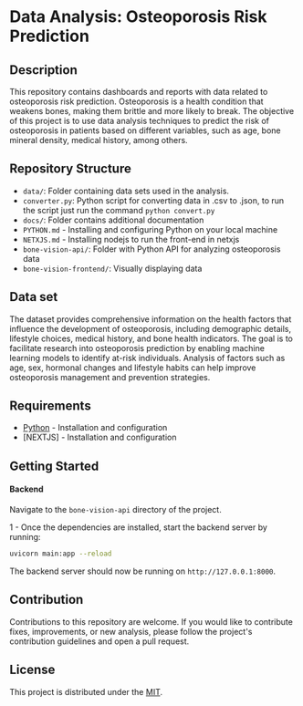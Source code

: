 # Data Analysis: Osteoporosis Risk Prediction

## Description
This repository contains dashboards and reports with data related to osteoporosis risk prediction. Osteoporosis is a health condition that weakens bones, making them brittle and more likely to break. The objective of this project is to use data analysis techniques to predict the risk of osteoporosis in patients based on different variables, such as age, bone mineral density, medical history, among others.


## Repository Structure
- `data/`: Folder containing data sets used in the analysis.
- `converter.py`: Python script for converting data in .csv to .json, to run the script just run the command `python convert.py`
- `docs/`: Folder contains additional documentation
- `PYTHON.md` - Installing and configuring Python on your local machine
- `NETXJS.md` - Installing nodejs to run the front-end in netxjs
- `bone-vision-api/`: Folder with Python API for analyzing osteoporosis data
- `bone-vision-frontend/`: Visually displaying data


## Data set
The dataset provides comprehensive information on the health factors that influence the development of osteoporosis, including demographic details, lifestyle choices, medical history, and bone health indicators. The goal is to facilitate research into osteoporosis prediction by enabling machine learning models to identify at-risk individuals. Analysis of factors such as age, sex, hormonal changes and lifestyle habits can help improve osteoporosis management and prevention strategies.


## Requirements 

* [Python](PYTHON) - Installation and configuration
* [NEXTJS] - Installation and configuration


## Getting Started

#### Backend

Navigate to the `bone-vision-api` directory of the project.

1 - Once the dependencies are installed, start the backend server by running:

```bash
uvicorn main:app --reload
``` 

The backend server should now be running on `http://127.0.0.1:8000`.





## Contribution

Contributions to this repository are welcome. If you would like to contribute fixes, improvements, or new analysis, please follow the project's contribution guidelines and open a pull request.


## License
This project is distributed under the [MIT](LICENSE).
